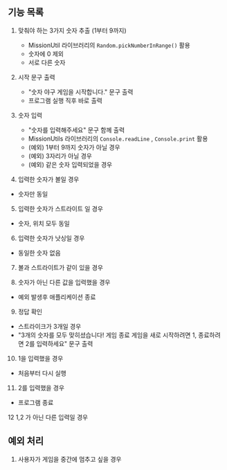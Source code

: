 ## 기능 목록
1. 맞춰야 하는 3가지 숫자 추출 (1부터 9까지)
   - MissionUtil 라이브러리의 `Random.pickNumberInRange()` 활용
   - 숫자에 0 제외
   - 서로 다른 숫자

2. 시작 문구 출력
   - "숫자 야구 게임을 시작합니다." 문구 출력
   - 프로그램 실행 직후 바로 출력

3. 숫자 입력
   - "숫자를 입력해주세요" 문구 함께 출력
   - MissionUtils 라이브러리의 `Console.readLine` , `Console.print` 활용
   - (예외) 1부터 9까지 숫자가 아닐 경우
   - (예외) 3자리가 아닐 경우
   - (예외) 같은 숫자 입력되었을 경우

4. 입력한 숫자가 볼일 경우
  - 숫자만 동일

5. 입력한 숫자가 스트라이트 일 경우
  - 숫자, 위치 모두 동일

6. 입력한 숫자가  낫싱일 경우
  - 동일한 숫자 없음

7. 볼과 스트라이트가 같이 있을 경우

8. 숫자가 아닌 다른 값을 입력했을 경우
  - 예외 발생후 애플리케이션 종료

9. 정답 확인
  - 스트라이크가 3개일 경우
  - "3개의 숫자를 모두 맞히셨습니다! 게임 종료 게임을 새로 시작하려면 1, 종료하려면 2를 입력하세요" 문구 출력

10. 1을 입력했을 경우
  - 처음부터 다시 실행

11. 2를 입력했을 경우
  - 프로그램 종료

12 1,2 가 아닌 다른 입력일 경우


## 예외 처리
1. 사용자가 게임을 중간에 멈추고 싶을 경우
